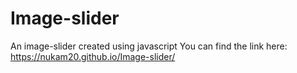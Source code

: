 # Image-slider
An image-slider created using javascript
You can find the link here: https://nukam20.github.io/Image-slider/
